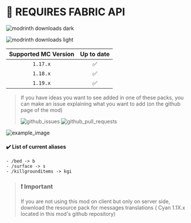 # 📝 REQUIRES FABRIC API

![modrinth downloads dark](https://img.shields.io/modrinth/dt/Dark-Smooth-GUI?color=black&label=Dark-Smooth-GUI&logo=data%3Aimage%2Fpng%3Bbase64%2CiVBORw0KGgoAAAANSUhEUgAAAMgAAADICAMAAACahl6sAAAAjVBMVEUAAABHWUpHWUsb2Wod1mceymEey2Ee1WYfzGEfzGIfzWIf02cf02ggzmIgz2Ig0GIhyl8h0GIh0WIiyl8iy18izF8jzF8jzV8kzl8lymAly2Amvl4pvlwrvl0svlwtvlgwsVkwsVoxsVs1pFY2pFY3pFQ6lVQ7lVU8lVI%2FhFE%2FhFJAhE9DcU5EcU1JSUlEz0ApAAAAA3RSTlMAIiKIpMMaAAAFb0lEQVR42u2d15rjNgxGsYFG0zUxt%2FdenX3%2F18tl4l3FwhH4y5x8PNceSEcgPSygbP%2Bi0%2Bl0Op1Op9PpdG78gGL3Dj%2FK%2FXe4N9kpjpiaTQWnNN2t729ePEmzyeDsW00GZ2pVg1NabVScKzsFkwtov1W1quI6drYdP3yZG5tj11RSss%2F0WyNfxTwR%2FKvC9EzVnuT%2BpCa5XIBxfzmRh%2BDJnMJD9HBUjKoLbmwyCa8mMIEd84e21b7cyONG%2FqBGuYcg81uYlHg6EhR569pt1RHFeR%2FFHpuZ5JrVM%2Fdnueal87iid2RxzmQmK%2BLmbgSYSDzAfTiNUBRfidRiTsR9x6IIEsI13Oc%2FlzDRergzEfeEic4DrEZE4tXtJmPYAy0lhO6vakqiI7gLZyIHbGASza47E4mFvYxenosADyLiHlzt13oUpyKv%2FTf%2BUjauEoqyYl%2FNZyih4H%2FUSEhZ4zHE%2Fya0Wl7Bw6nHkxpLJjWWt1MeIDIzMUxkBsLXstMmRZEQn%2BV9YvU6kZKER0ADq%2BRTwkUCX1K8gZVl46yHYJFg9NB%2FxtRm%2FOJz%2BoI8QFKWfRP%2F1MHKisIkKAISIpjA3fmvXNuvfIWXAhOGqwUPwKhMCYnMPbjJtHacIvAgJqVWSj5QkegXSHRPr5YI9RjDpQE2j0OT6zoiV%2BuHuuc2jyYlexbUyfbQBTLhlyQJ%2BZlakQh2%2BIWCwzcWgSWkAA%2FgvVDBw0Wu1zVX96SJ2QM%2FAh9nSTzyJav1W1bG4xAnXKdFJpUHLL%2BlIvsVCRlWXr6yyJ60LOohFIF3%2BghMgfHFtxTxQ7iHNCVAROlhr3UiUNN2ufrE7UQe%2BwFRjzql0RkRlpArZgFEyszFdV1kzJ9tOfokdNvuAY9dhW39rUVe5T0MzK5KPZGSr%2BlBIm9V1d%2BJogtBD0UMaIR%2FbpgXG4nwVQlKGyLD%2F0XEoMjgbYuAYrupUZF3uLqrFZGFlHxajPKpWRE6g2xLBHT3C29BpKRLR8786Cee60VmQoXWptgmqp9EpPAzE%2F4bY%2FxWCxBJPROfB4yPSfxrlci0dFZ1yRKK5Aa4oenbjEmpURC8xeKDRyEen5MifDloynvwds1EvkWC%2BUompQgP5gC2722H7IQi5zalPNAyiVcV%2BdNrkW8MuWGI0kMpcr5KZPljY7a4qsJm6CIfl4VLZKIyw4OECE3JwM8qoc48hbenS0pk9SZ1iVfJxRKSSsnHwAcf8vJDTk5kSJy59a1FJtBgvsdvbsx7MJNgq5q5PXBJmQhoVfPlyYOZwgOKTKxVHTKEdq1cJPJqNqrudZE74pFIyYKGoIBZJOKBgYkB2JpdDifoi%2FzzInqTKTCgLPldT4L0IMw%2BnxKA9kCPSGQY8iZn9LCYwOS%2FPiE4vpevQVgaV%2BV6iu5AJR%2BtJ3rKpDriCkRSh47xMxhAQtC1PmLbefLHwFMiQ%2F5gPps9iv5Z8W%2B3AQSXje%2BH7MsSSHFXCY3DxK8TifDzePAf0gnXx2CcfEpM6QEiJUVuxO9zAiYjFylLMYeaE5VLj9Yp8reoLzzmXc4jkd51bSs%2BcSyWgtQkcxELePCE5E2MiHxw29LDCssxMNF7JCvF0yK35JKAWse%2BlK9lzZuA%2B1G%2BKDdvEjN6m7qWS19cfGEKvnAPxF0mPmCQX6dsYqJ%2FdTxYvWn%2FxfFqExd4ABPXaPB2Bbh1mcqgC42mT%2Flc6z30v3ky8KBKE88H1HvEC5UhdyCauMuDSRcrYftueuDcPD%2FBl5HcTWzpd%2Bs8xFM75KlqU7X%2FjKBSxTbnqnmN%2FNAie36h%2Fxxt%2F4Hgag3slQXoP6INKO23KW1aBtOjz8sja5n2v2sB%2B%2Fb7dio7z6zT6XQ6nU6n0%2Bl0%2FuFvUZ6iQvHTRWYAAAAASUVORK5CYII%3D&style=for-the-badge)

![modrinth downloads light](https://img.shields.io/modrinth/dt/Light-Smooth-GUI?color=white&label=Light-Smooth-GUI&logo=data%3Aimage%2Fpng%3Bbase64%2CiVBORw0KGgoAAAANSUhEUgAAAMgAAADICAMAAACahl6sAAAAjVBMVEUAAABHWUpHWUsb2Wod1mceymEey2Ee1WYfzGEfzGIfzWIf02cf02ggzmIgz2Ig0GIhyl8h0GIh0WIiyl8iy18izF8jzF8jzV8kzl8lymAly2Amvl4pvlwrvl0svlwtvlgwsVkwsVoxsVs1pFY2pFY3pFQ6lVQ7lVU8lVI%2FhFE%2FhFJAhE9DcU5EcU1JSUlEz0ApAAAAA3RSTlMAIiKIpMMaAAAFb0lEQVR42u2d15rjNgxGsYFG0zUxt%2FdenX3%2F18tl4l3FwhH4y5x8PNceSEcgPSygbP%2Bi0%2Bl0Op1Op9PpdG78gGL3Dj%2FK%2FXe4N9kpjpiaTQWnNN2t729ePEmzyeDsW00GZ2pVg1NabVScKzsFkwtov1W1quI6drYdP3yZG5tj11RSss%2F0WyNfxTwR%2FKvC9EzVnuT%2BpCa5XIBxfzmRh%2BDJnMJD9HBUjKoLbmwyCa8mMIEd84e21b7cyONG%2FqBGuYcg81uYlHg6EhR569pt1RHFeR%2FFHpuZ5JrVM%2Fdnueal87iid2RxzmQmK%2BLmbgSYSDzAfTiNUBRfidRiTsR9x6IIEsI13Oc%2FlzDRergzEfeEic4DrEZE4tXtJmPYAy0lhO6vakqiI7gLZyIHbGASza47E4mFvYxenosADyLiHlzt13oUpyKv%2FTf%2BUjauEoqyYl%2FNZyih4H%2FUSEhZ4zHE%2Fya0Wl7Bw6nHkxpLJjWWt1MeIDIzMUxkBsLXstMmRZEQn%2BV9YvU6kZKER0ADq%2BRTwkUCX1K8gZVl46yHYJFg9NB%2FxtRm%2FOJz%2BoI8QFKWfRP%2F1MHKisIkKAISIpjA3fmvXNuvfIWXAhOGqwUPwKhMCYnMPbjJtHacIvAgJqVWSj5QkegXSHRPr5YI9RjDpQE2j0OT6zoiV%2BuHuuc2jyYlexbUyfbQBTLhlyQJ%2BZlakQh2%2BIWCwzcWgSWkAA%2FgvVDBw0Wu1zVX96SJ2QM%2FAh9nSTzyJav1W1bG4xAnXKdFJpUHLL%2BlIvsVCRlWXr6yyJ60LOohFIF3%2BghMgfHFtxTxQ7iHNCVAROlhr3UiUNN2ufrE7UQe%2BwFRjzql0RkRlpArZgFEyszFdV1kzJ9tOfokdNvuAY9dhW39rUVe5T0MzK5KPZGSr%2BlBIm9V1d%2BJogtBD0UMaIR%2FbpgXG4nwVQlKGyLD%2F0XEoMjgbYuAYrupUZF3uLqrFZGFlHxajPKpWRE6g2xLBHT3C29BpKRLR8786Cee60VmQoXWptgmqp9EpPAzE%2F4bY%2FxWCxBJPROfB4yPSfxrlci0dFZ1yRKK5Aa4oenbjEmpURC8xeKDRyEen5MifDloynvwds1EvkWC%2BUompQgP5gC2722H7IQi5zalPNAyiVcV%2BdNrkW8MuWGI0kMpcr5KZPljY7a4qsJm6CIfl4VLZKIyw4OECE3JwM8qoc48hbenS0pk9SZ1iVfJxRKSSsnHwAcf8vJDTk5kSJy59a1FJtBgvsdvbsx7MJNgq5q5PXBJmQhoVfPlyYOZwgOKTKxVHTKEdq1cJPJqNqrudZE74pFIyYKGoIBZJOKBgYkB2JpdDifoi%2FzzInqTKTCgLPldT4L0IMw%2BnxKA9kCPSGQY8iZn9LCYwOS%2FPiE4vpevQVgaV%2BV6iu5AJR%2BtJ3rKpDriCkRSh47xMxhAQtC1PmLbefLHwFMiQ%2F5gPps9iv5Z8W%2B3AQSXje%2BH7MsSSHFXCY3DxK8TifDzePAf0gnXx2CcfEpM6QEiJUVuxO9zAiYjFylLMYeaE5VLj9Yp8reoLzzmXc4jkd51bSs%2BcSyWgtQkcxELePCE5E2MiHxw29LDCssxMNF7JCvF0yK35JKAWse%2BlK9lzZuA%2B1G%2BKDdvEjN6m7qWS19cfGEKvnAPxF0mPmCQX6dsYqJ%2FdTxYvWn%2FxfFqExd4ABPXaPB2Bbh1mcqgC42mT%2Flc6z30v3ky8KBKE88H1HvEC5UhdyCauMuDSRcrYftueuDcPD%2FBl5HcTWzpd%2Bs8xFM75KlqU7X%2FjKBSxTbnqnmN%2FNAie36h%2Fxxt%2F4Hgag3slQXoP6INKO23KW1aBtOjz8sja5n2v2sB%2B%2Fb7dio7z6zT6XQ6nU6n0%2Bl0%2FuFvUZ6iQvHTRWYAAAAASUVORK5CYII%3D&style=for-the-badge)

| Supported MC Version  | Up to date |
|:---------------------:|:----------:|
|       `1.17.x`        |     ✅     |
|       `1.18.x`        |     ✅     |
|       `1.19.x`        |     ✅     |

> If you have ideas you want to see added in one of these packs, you can make an issue explaining what you want to add (on the github page of the mod)
>
>![github_issues](https://img.shields.io/github/issues/Raphoulfifou/Smooth-GUI?color=red&style=for-the-badge&logo=github) ![github_pull_requests](https://img.shields.io/github/issues-pr/Raphoulfifou/Smooth-GUI?style=for-the-badge&logo=github)

![example_image](https://raw.githubusercontent.com/Raphoulfifou/Smooth-GUI/main/images/Main_Menu.png)

#### ✔️ List of current aliases

    - /bed -> b
    - /surface -> s
    - /killgrounditems -> kgi

> ### ❗ Important
>
>If you are not using this mod on client but only on server side, download the resource pack for messages translations (
> Cyan 1.1X.x located in this mod's github repository)
